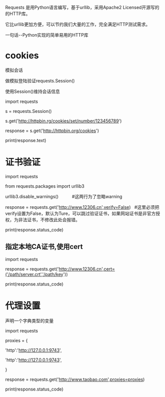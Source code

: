 Requests 是用Python语言编写，基于urllib，采用Apache2 Licensed开源写的的HTTP库。

它比urllib更加方便，可以节约我们大量的工作，完全满足HTTP测试需求。

一句话--Python实现的简单易用的HTTP库



# cookies

模拟会话

做模拟登陆验证requests.Session()

使用Session()维持会话信息

import requests

s = requests.Session()

s.get('http://httpbin.rg/cookies/set/number/123456789')

response = s.get('http://httpbin.org/cookies')

print(response.text)

# 证书验证

import requests

from requests.packages import urllib3

urllib3.disable_warnings()           #这两行为了忽略warning

response = requests.get('http://www.12306.cn',verify=False)   #这里必须把verify设置为False，默认为Ture，可以跳过验证证书，如果网站证书是非官方授权，为非法证书，不修改此处会报错。

print(response.status_code)


## 指定本地CA证书,使用cert
import requests

response = requests.get('http://www.12306.cn',cert=('/path/server.crt','/path/key'))

print(response.status_code)


# 代理设置
声明一个字典类型的变量

import requests

proxies = {
    
   'http':'http://127.0.0.1:9743',
    
   'http':'http://127.0.0.1:9743',

}

response = requests.get('http://www.taobao.com',proxies=proxies)

print(response.status_code)
